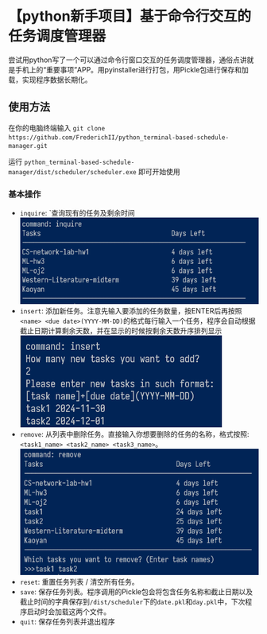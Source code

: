 # 【python新手项目】基于命令行交互的任务调度管理器
尝试用python写了一个可以通过命令行窗口交互的任务调度管理器，通俗点讲就是手机上的“重要事项”APP。用pyinstaller进行打包，用Pickle包进行保存和加载，实现程序数据长期化。

## 使用方法
在你的电脑终端输入
`git clone https://github.com/FrederichII/python_terminal-based-schedule-manager.git`

运行 `python_terminal-based-schedule-manager/dist/scheduler/scheduler.exe` 即可开始使用
### 基本操作
* `inquire`: `查询现有的任务及剩余时间
![alt text](image.png)
* `insert`: 添加新任务。注意先输入要添加的任务数量，按ENTER后再按照`<name> <due date>(YYYY-MM-DD)`的格式每行输入一个任务，程序会自动根据截止日期计算剩余天数，并在显示的时候按剩余天数升序排列显示
![alt text](image-1.png)
* `remove`: 从列表中删除任务。直接输入你想要删除的任务的名称，格式按照: `<task1_name> <task2_name> <task3_name>`。
![alt text](image-2.png)
* `reset`: 重置任务列表 / 清空所有任务。
* `save`: 保存任务列表。程序调用的Pickle包会将包含任务名称和截止日期以及截止时间的字典保存到`/dist/scheduler`下的`date.pkl`和`day.pkl`中，下次程序启动时会加载这两个文件。
* `quit`: 保存任务列表并退出程序